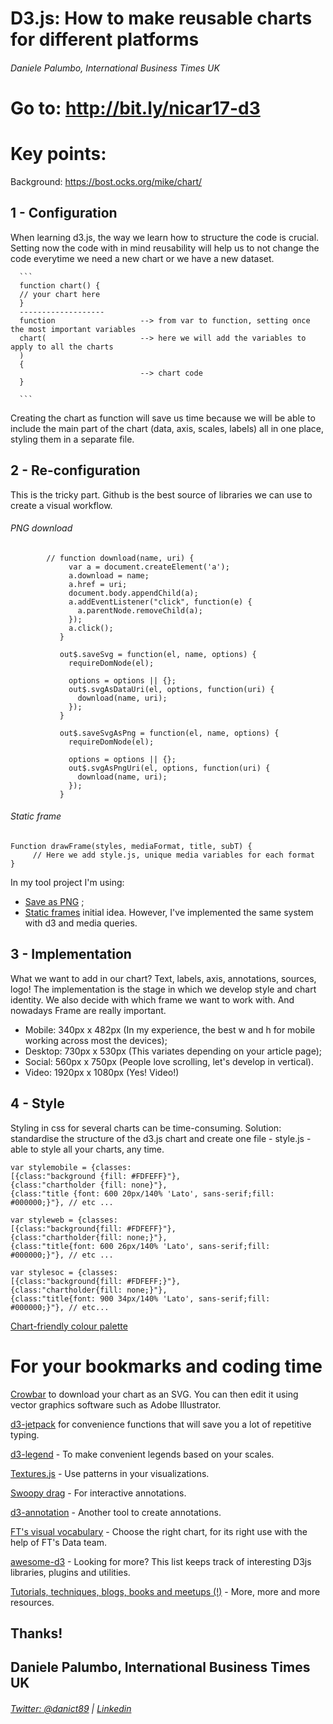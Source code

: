 # D3.js: How to make reusable charts for different platforms
###### Daniele Palumbo, International Business Times UK

# Go to: http://bit.ly/nicar17-d3

# Key points:

Background: https://bost.ocks.org/mike/chart/

## 1 - Configuration
  When learning d3.js, the way we learn how to structure the code is crucial. Setting now the code with in mind                 reusability will help us to not change the code everytime we need a new chart or we have a new dataset. 
      
      ```
      function chart() {
      // your chart here
      }
      -------------------
      function                   --> from var to function, setting once the most important variables
      chart(                     --> here we will add the variables to apply to all the charts
      )                            
      {
                                 --> chart code
      }
      
      ```
      
  Creating the chart as function will save us time because we will be able to include the main part of the chart (data, axis,   scales, labels) all in one place, styling them in a separate file.
      
## 2 - Re-configuration
   This is the tricky part. 
   Github is the best source of libraries we can use to create a visual workflow.
   
###### PNG download
   ```
           // function download(name, uri) {
                var a = document.createElement('a');
                a.download = name;
                a.href = uri;
                document.body.appendChild(a);
                a.addEventListener("click", function(e) {
                  a.parentNode.removeChild(a);
                });
                a.click();
              }

              out$.saveSvg = function(el, name, options) {
                requireDomNode(el);

                options = options || {};
                out$.svgAsDataUri(el, options, function(uri) {
                  download(name, uri);
                });
              }

              out$.saveSvgAsPng = function(el, name, options) {
                requireDomNode(el);

                options = options || {};
                out$.svgAsPngUri(el, options, function(uri) {
                  download(name, uri);
                });
              }
   ```
   
###### Static frame
   ```
   Function drawFrame(styles, mediaFormat, title, subT) {
        // Here we add style.js, unique media variables for each format 
   }
   ```
   
   In my tool project I'm using:
- [Save as PNG](https://github.com/exupero/saveSvgAsPng/blob/gh-pages/saveSvgAsPng.js) ;
- [Static frames](https://github.com/kangax/fabric.js) initial idea. However, I've implemented the same system with d3 and       media queries.
            
## 3 - Implementation
   What we want to add in our chart? Text, labels, axis, annotations, sources, logo!
   The implementation is the stage in which we develop style and chart identity.
   We also decide with which frame we want to work with. And nowadays Frame are really important.
   
- Mobile: 340px x 482px (In my experience, the best w and h for mobile working across most the devices);
- Desktop: 730px x 530px (This variates depending on your article page);
- Social: 560px x 750px (People love scrolling, let's develop in vertical).
- Video: 1920px x 1080px (Yes! Video!)

## 4 - Style

   Styling in css for several charts can be time-consuming. Solution: standardise the structure of the d3.js chart and create    one file - style.js - able to style all your charts, any time. 
   
   ```
var stylemobile = {classes:
[{class:"background {fill: #FDFEFF}"},
{class:"chartholder {fill: none}"},
{class:"title {font: 600 20px/140% 'Lato', sans-serif;fill: #000000;}"}, // etc ...

var styleweb = {classes:
[{class:"background{fill: #FDFEFF}"},
{class:"chartholder{fill: none;}"},
{class:"title{font: 600 26px/140% 'Lato', sans-serif;fill: #000000;}"}, // etc ...
   
var stylesoc = {classes:
[{class:"background{fill: #FDFEFF;}"},
{class:"chartholder{fill: none;}"},
{class:"title{font: 900 34px/140% 'Lato', sans-serif;fill: #000000;}"}, // etc...
   ```
[Chart-friendly colour palette](https://github.com/danielepalumbo89/NICAR17/blob/master/Colour-palette-test-py.pdf)


# For your bookmarks and coding time

[Crowbar](http://nytimes.github.io/svg-crowbar/) to download your chart as an SVG. You can then edit it using vector graphics software such as Adobe Illustrator.

[d3-jetpack](https://www.npmjs.com/package/d3-jetpack) for convenience functions that will save you a lot of repetitive typing.

[d3-legend](http://d3-legend.susielu.com/) - To make convenient legends based on your scales.

[Textures.js](https://riccardoscalco.github.io/textures/) - Use patterns in your visualizations.

[Swoopy drag](https://github.com/1wheel/swoopy-drag) - For interactive annotations.

[d3-annotation](http://d3-annotation.susielu.com/) - Another tool to create annotations.

[FT's visual vocabulary](https://github.com/ft-interactive/chart-doctor/blob/master/visual-vocabulary/Visual-vocabulary.pdf) - Choose the right chart, for its right use with the help of FT's Data team.

[awesome-d3](https://github.com/wbkd/awesome-d3) - Looking for more? This list keeps track of interesting D3js libraries, plugins and utilities. 

[Tutorials, techniques, blogs, books and meetups (!)](https://github.com/d3/d3/wiki/Tutorials) - More, more and more resources.

## Thanks!
## Daniele Palumbo, International Business Times UK
###### [Twitter: @danict89](www.twitter.com/danict89) |  [Linkedin](bit.ly/dpalumbo)

          

